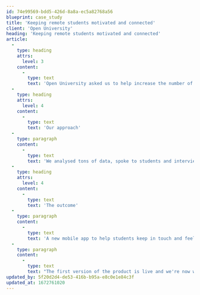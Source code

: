 ```yaml
---
id: 74e99569-bdd5-426d-8a8a-ec5a82768a56
blueprint: case_study
title: 'Keeping remote students motivated and connected'
client: 'Open University'
heading: 'Keeping remote students motivated and connected'
article:
  -
    type: heading
    attrs:
      level: 3
    content:
      -
        type: text
        text: 'Open University asked us to help increase the number of students that complete their courses and achieve their goals.'
  -
    type: heading
    attrs:
      level: 4
    content:
      -
        type: text
        text: 'Our approach'
  -
    type: paragraph
    content:
      -
        type: text
        text: 'We analysed tons of data, spoke to students and interviewed staff across the OU to spot where the opportunities lay. Working with the hand-picked project team, we came up with new ways to solve the known issues and prioritised them for impact. Proposition development, Design Sprint, prototype and test.'
  -
    type: heading
    attrs:
      level: 4
    content:
      -
        type: text
        text: 'The outcome'
  -
    type: paragraph
    content:
      -
        type: text
        text: 'A new mobile app to help students keep in touch and feel connected in an often isolated learning experience. A validated prototype, a business case and a prioritised roadmap for development.'
  -
    type: paragraph
    content:
      -
        type: text
        text: "The first version of the product is live and we're now working on new ways for students to interact with the university, their course and the content in the most frictionless way possible."
updated_by: 5f20d2d4-de53-416b-b95a-e8c0e1e84c3f
updated_at: 1672761020
---
```

